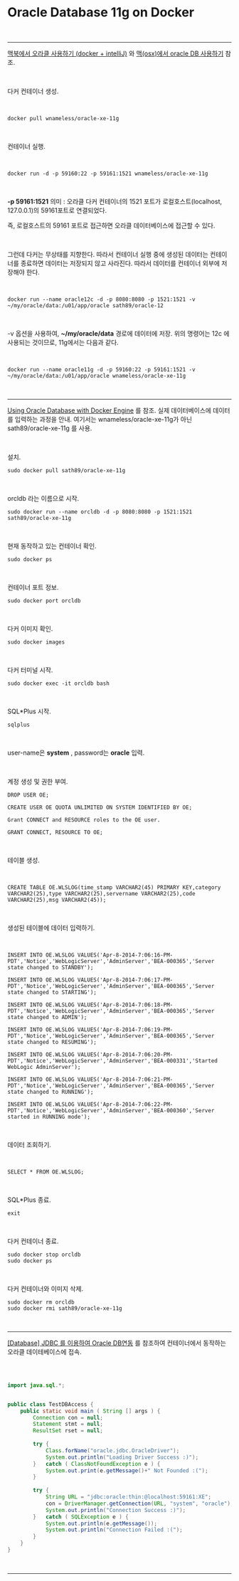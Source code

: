 

<h1> Oracle Database 11g on Docker </h1>

<br>

<hr>

[맥북에서 오라클 사용하기 (docker + intelliJ)](http://jojoldu.tistory.com/169) 와 [맥(osx)에서 oracle DB 사용하기](https://banbanmumani.github.io/2018/01/05/osx%EC%97%90%EC%84%9CoracleDB%EC%82%AC%EC%9A%A9%ED%95%98%EA%B8%B0/) 참조.

 <br>

다커 컨테이너 생성.

 <br>

```
docker pull wnameless/oracle-xe-11g
```

<br>

컨테이너 실행.

<br>

```
docker run -d -p 59160:22 -p 59161:1521 wnameless/oracle-xe-11g
```

<br>

**-p 59161:1521** 의미 : 오라클 다커 컨테이너의 1521 포트가 로컬호스트(localhost, 127.0.0.1)의 59161포트로 연결되었다.

즉, 로컬호스트의 59161 포트로 접근하면 오라클 데이터베이스에 접근할 수 있다.

<br>

그런데 다커는 무상태를 지향한다. 따라서 컨테이너 실행 중에 생성된 데이터는 컨테이너를 종료하면 데이터는 저장되지 않고 사라진다. 따라서 데이터를 컨테이너 외부에 저장해야 한다. 

<br>

```
docker run --name oracle12c -d -p 8080:8080 -p 1521:1521 -v ~/my/oracle/data:/u01/app/oracle sath89/oracle-12
```

<br>

-v 옵션을 사용하여, **~/my/oracle/data** 경로에 데이터에 저장. 위의 명령어는 12c 에 사용되는 것이므로, 11g에서는 다음과 같다.

<br>

```
docker run --name oracle11g -d -p 59160:22 -p 59161:1521 -v ~/my/oracle/data:/u01/app/oracle wnameless/oracle-xe-11g
```

<br>

<hr>

[Using Oracle Database with Docker Engine](https://community.toadworld.com/platforms/oracle/w/wiki/11638.using-oracle-database-with-docker-engine) 를 참조. 실제 데이터베이스에 데이터를 입력하는 과정을 안내. 여기서는 wnameless/oracle-xe-11g가 아닌 sath89/oracle-xe-11g 를 사용.

<br>

설치.

```
sudo docker pull sath89/oracle-xe-11g
```

<br>

orcldb 라는 이름으로 시작.

```
sudo docker run --name orcldb -d -p 8080:8080 -p 1521:1521 sath89/oracle-xe-11g
```

<br>

현재 동작하고 있는 컨테이너 확인. 

```
sudo docker ps
```

<br>

컨테이너 포트 정보.

```
sudo docker port orcldb
```

<br>

다커 이미지 확인.

```
sudo docker images
```

<br>

다커 터미널 시작.

```
sudo docker exec -it orcldb bash
```

<br>

SQL*Plus 시작.

```
sqlplus
```

<br>

user-name은 **system** , password는 **oracle** 입력. 

<br>

계정 생성 및 권한 부여.

```
DROP USER OE;

CREATE USER OE QUOTA UNLIMITED ON SYSTEM IDENTIFIED BY OE;

Grant CONNECT and RESOURCE roles to the OE user.

GRANT CONNECT, RESOURCE TO OE;
```

<br>

테이블 생성.

<br>

```
CREATE TABLE OE.WLSLOG(time_stamp VARCHAR2(45) PRIMARY KEY,category VARCHAR2(25),type VARCHAR2(25),servername VARCHAR2(25),code VARCHAR2(25),msg VARCHAR2(45));

```

<br>

생성된 테이블에 데이터 입력하기.

<br>

```
INSERT INTO OE.WLSLOG VALUES('Apr-8-2014-7:06:16-PM-PDT','Notice','WebLogicServer','AdminServer','BEA-000365','Server state changed to STANDBY');

INSERT INTO OE.WLSLOG VALUES('Apr-8-2014-7:06:17-PM-PDT','Notice','WebLogicServer','AdminServer','BEA-000365','Server state changed to STARTING');

INSERT INTO OE.WLSLOG VALUES('Apr-8-2014-7:06:18-PM-PDT','Notice','WebLogicServer','AdminServer','BEA-000365','Server state changed to ADMIN');

INSERT INTO OE.WLSLOG VALUES('Apr-8-2014-7:06:19-PM-PDT','Notice','WebLogicServer','AdminServer','BEA-000365','Server state changed to RESUMING');

INSERT INTO OE.WLSLOG VALUES('Apr-8-2014-7:06:20-PM-PDT','Notice','WebLogicServer','AdminServer','BEA-000331','Started WebLogic AdminServer');

INSERT INTO OE.WLSLOG VALUES('Apr-8-2014-7:06:21-PM-PDT','Notice','WebLogicServer','AdminServer','BEA-000365','Server state changed to RUNNING');

INSERT INTO OE.WLSLOG VALUES('Apr-8-2014-7:06:22-PM-PDT','Notice','WebLogicServer','AdminServer','BEA-000360','Server started in RUNNING mode');
```

<br>

데이터 조회하기.

<br>

```
SELECT * FROM OE.WLSLOG;
```

<br>

SQL*Plus 종료.

```
exit
```

<br>

다커 컨테이너 종료.

```
sudo docker stop orcldb
sudo docker ps
```

<br>

다커 컨테이너와 이미지 삭제.

```
sudo docker rm orcldb
sudo docker rmi sath89/oracle-xe-11g
```

<br>

<hr>

[[Database] JDBC 를 이용하여 Oracle DB연동](http://shark.ze.am/database-jdbc-%EB%A5%BC-%EC%9D%B4%EC%9A%A9%ED%95%98%EC%97%AC-oracle-db%EC%97%B0%EB%8F%99/) 를 참조하여 컨테이너에서 동작하는 오라클 데이테베이스에 접속.

<br>

```java

import java.sql.*;


public class TestDBAccess {
	public static void main ( String [] args ) {
		Connection con = null;
		Statement stmt = null;
		ResultSet rset = null;
		
		try {
			Class.forName("oracle.jdbc.OracleDriver");
			System.out.println("Loading Driver Success :)");
		}	catch ( ClassNotFoundException e ) {
			System.out.print(e.getMessage()+" Not Founded :(");
		}
		
		try {
			String URL = "jdbc:oracle:thin:@localhost:59161:XE";
			con = DriverManager.getConnection(URL, "system", "oracle");
			System.out.println("Connection Success :)");
		}	catch ( SQLException e ) {
			System.out.println(e.getMessage());
			System.out.println("Connection Failed :(");
		}
	}
}

```

<br>

<hr>





 































